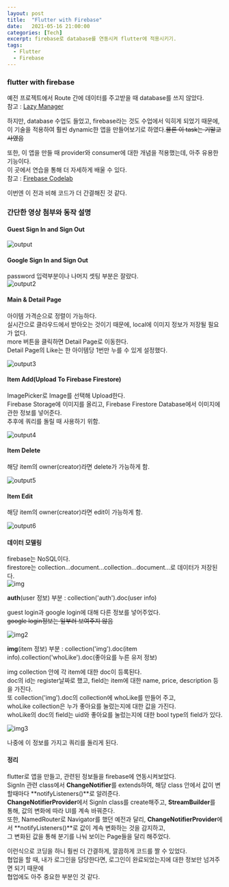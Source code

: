 ```yaml
---
layout: post
title:  "Flutter with Firebase"
date:   2021-05-16 21:00:00
categories: [Tech]
excerpt: firebase로 database를 연동시켜 flutter에 적용시키기.
tags:
  - Flutter
  - Firebase
---
```


### flutter with firebase

예전 프로젝트에서 Route 간에 데이터를 주고받을 때 database를 쓰지 않았다.  
참고 : [Lazy Manager](https://kdjun97.github.io/blog/Project_Liar/)  

하지만, database 수업도 들었고, firebase라는 것도 수업에서 익히게 되었기 때문에, 이 기술을 적용하여 훨씬 dynamic한 앱을 만들어보기로 하였다.~~물론 이 task는 기말고사였음~~  

또한, 이 앱을 만들 때 provider와 consumer에 대한 개념을 적용했는데, 아주 유용한 기능이다.  
이 곳에서 연습을 통해 더 자세하게 배울 수 있다.  
참고 : [Firebase Codelab](https://firebase.google.com/codelabs/firebase-get-to-know-flutter#0)  

이번엔 이 전과 비해 코드가 더 간결해진 것 같다.  

### 간단한 영상 첨부와 동작 설명

#### Guest Sign In and Sign Out

![output](/assets/images/flutter_firebase_final/Guest_SignIn_Out.gif)   

#### Google Sign In and Sign Out

password 입력부분이나 나머지 셋팅 부분은 잘랐다.  
![output2](/assets/images/flutter_firebase_final/Google_SignIn_Out.gif)   

#### Main & Detail Page

아이템 가격순으로 정렬이 가능하다.  
실시간으로 클라우드에서 받아오는 것이기 때문에, local에 이미지 정보가 저장될 필요가 없다.  
more 버튼을 클릭하면 Detail Page로 이동한다.  
Detail Page의 Like는 한 아이템당 1번만 누를 수 있게 설정했다.  

![output3](/assets/images/flutter_firebase_final/Main_Detail.gif)   

#### Item Add(Upload To Firebase Firestore)

ImagePicker로 Image를 선택해 Upload한다.  
Firebase Storage에 이미지를 올리고, Firebase Firestore Database에서 이미지에 관한 정보를 넣어준다.  
추후에 쿼리를 돌릴 때 사용하기 위함.  

![output4](/assets/images/flutter_firebase_final/Add.gif)   


#### Item Delete

해당 item의 owner(creator)라면 delete가 가능하게 함.  

![output5](/assets/images/flutter_firebase_final/Delete.gif)   

#### Item Edit

해당 item의 owner(creator)라면 edit이 가능하게 함.  

![output6](/assets/images/flutter_firebase_final/Edit.gif)   

#### 데이터 모델링

firebase는 NoSQL이다.  
firestore는 collection...document...collection...document...로 데이터가 저장된다.    
![img](/assets/images/flutter_firebase_final/NoSQL.PNG)  

**auth**(user 정보) 부분 : collection('auth').doc(user info)  

guest login과 google login에 대해 다른 정보를 넣어주었다.  
~~google login정보는 일부러 보여주지 않음~~  

![img2](/assets/images/flutter_firebase_final/auth.PNG)  


**img**(item 정보) 부분 : collection('img').doc(item info).collection('whoLike').doc(좋아요를 누른 유저 정보)  

img collection 안에 각 item에 대한 doc이 등록된다.  
doc의 id는 register날짜로 했고, field는 item에 대한 name, price, description 등을 가진다.  
또 collection('img').doc의 collection에 whoLike를 만들어 주고,  
whoLike collection은 누가 좋아요를 눌렀는지에 대한 값을 가진다.  
whoLike의 doc의 field는 uid와 좋아요를 눌렀는지에 대한 bool type의 field가 있다.  

![img3](/assets/images/flutter_firebase_final/img.PNG)  

나중에 이 정보를 가지고 쿼리를 돌리게 된다.  

#### 정리

flutter로 앱을 만들고, 관련된 정보들을 firebase에 연동시켜보았다.  
SignIn 관련 class에서 **ChangeNotifier**를 extends하여, 해당 class 안에서 값이 변할때마다 **notifyListeners()**로 알려준다.   
**ChangeNotifierProvider**에서 SignIn class를 create해주고, **StreamBuilder**를 통해, 값의 변화에 따라 UI를 계속 바꿔준다.  
또한, NamedRouter로 Navigator를 했던 예전과 달리, **ChangeNotifierProvider**에서 **notifyListeners()**로 값이 계속 변화하는 것을 감지하고,  
그 변화된 값을 통해 분기를 나눠 보이는 Page들을 달리 해주었다.  

이런식으로 코딩을 하니 훨씬 더 간결하게, 깔끔하게 코드를 짤 수 있었다.  
협업을 할 때, 내가 로그인을 담당한다면, 로그인이 완료되었는지에 대한 정보만 넘겨주면 되기 때문에  
협업에도 아주 중요한 부분인 것 같다.  